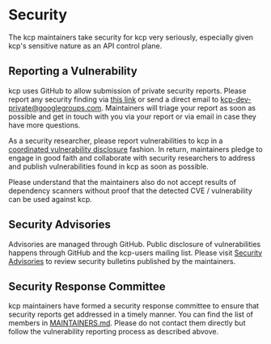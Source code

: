 # Security

The kcp maintainers take security for kcp very seriously, especially given kcp's sensitive nature as an API control plane.

## Reporting a Vulnerability

kcp uses GitHub to allow submission of private security reports. Please report any security finding via
[this link](https://github.com/kcp-dev/kcp/security/advisories/new) or send a direct email to [kcp-dev-private@googlegroups.com](mailto:kcp-dev-private@googlegroups.com).
Maintainers will triage your report as soon as possible and get in touch with you via your report or via email in case they have more questions.

As a security researcher, please report vulnerabilities to kcp in a [coordinated vulnerability disclosure](https://cheatsheetseries.owasp.org/cheatsheets/Vulnerability_Disclosure_Cheat_Sheet.html)
fashion. In return, maintainers pledge to engage in good faith and collaborate with security researchers to address and publish vulnerabilities found in kcp as soon as possible.

Please understand that the maintainers also do not accept results of dependency scanners without proof that the detected CVE / vulnerability can be used against kcp.

## Security Advisories

Advisories are managed through GitHub. Public disclosure of vulnerabilities happens through GitHub and the kcp-users mailing list.
Please visit [Security Advisories](https://github.com/kcp-dev/kcp/security/advisories) to review security bulletins published by the maintainers.

## Security Response Committee

kcp maintainers have formed a security response committee to ensure that security reports get addressed in a timely manner.
You can find the list of members in [MAINTAINERS.md](./MAINTAINERS.md). Please do not contact them directly but follow the
vulnerability reporting process as described abvove.
